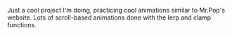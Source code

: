 Just a cool project I'm doing, practicing cool animations similar to Mr.Pop's website. Lots of scroll-based animations done with the lerp and clamp functions. 
